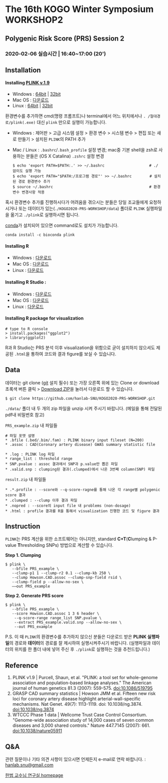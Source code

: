 # The 16th KOGO Winter Symposium WORKSHOP2
## Polygenic Risk Score (PRS) Session 2
### 2020-02-06 실습시간 | 16:40~17:00 (20')

Installation
--------------------------------------------------------
#### Installing [PLINK v.1.9](https://www.cog-genomics.org/plink2)
 * Windows : [64bit](http://s3.amazonaws.com/plink1-assets/plink_win64_20200121.zip) |  [32bit](http://s3.amazonaws.com/plink1-assets/plink_win32_20200121.zip)
 * Mac OS : [다운로드](http://s3.amazonaws.com/plink1-assets/plink_mac_20200121.zip)
 * Linux : [64bit](http://s3.amazonaws.com/plink1-assets/plink_linux_x86_64_20200121.zip) |  [32bit](http://s3.amazonaws.com/plink1-assets/plink_linux_i686_20200121.zip)

환경변수를 추가하면 cmd(명령 프롬프트)나 terminal에서 어느 위치에서나 `. /절대경로/plink(.exe)` 대신 `plink` 만으로 실행이 가능합니다.


 * Windows : 제어판 > 고급 시스템 설정 > 환경 변수 > 시스템 변수 > 편집 또는 새로 만들기 > 설치된 `PLINK`의 PATH 추가
 * Mac / Linux : `.bashrc`/`.bash_profile` 설정 변경;
                 mac중 기본 shell을 zsh로 사용하는 분들은 (OS X Catalina) `.zshrc` 설정 변경
 
   ```
   $ echo 'export PATH=$PATH:.' >> ~/.bashrc                    # ./ 없이도 실행 가능
   $ echo 'export PATH="$PATH:/프로그램 경로"' >> ~/.bashrc        # 설치된 경로 환경변수 추가
   $ source ~/.bashrc                                           # 환경변수 변경사항 적용
   ```
혹시 환경변수 추가를 진행하시다가 어려움을 겪으시는 분들은 당일 조교들에게 요청하시거나 또는 데이터가 있는(`./KOGO2020-PRS-WORKSHOP/data`) 폴더로 `PLINK` 실행파일을 옮기고 `./plink`로 실행하시면 됩니다.

 [conda](https://docs.anaconda.com/anaconda/install/)가 설치되어 있으면 command로도 설치가 가능합니다.

`conda install -c bioconda plink`

#### Installing R
 * Windows : [다운로드](https://cran.r-project.org/bin/windows/base/R-3.6.2-win.exe)
 * Mac OS : [다운로드](https://cran.r-project.org/bin/macosx/R-3.6.2.pkg)
 * Linux : [다운로드](https://cran.r-project.org/bin/linux/)

#### Installing R Studio : 
 * Windows : [다운로드](https://download1.rstudio.org/desktop/windows/RStudio-1.2.5033.exe)
 * Mac OS : [다운로드](https://download1.rstudio.org/desktop/macos/RStudio-1.2.5033.dmg)
 * Linux : [다운로드](https://rstudio.com/products/rstudio/download/#download)

#### Installing R package for visualization
```
# type to R console
> install.packages("ggplot2")
> library(ggplot2)
```

R과 R Studio는 PRS 분석 이후 visualization을 위함으로 굳이 설치하지 않으셔도 제공된 `.html`을 통하여 코드와 결과 figure를 보실 수 있습니다.


Data
--------------------------------------------------------
데이터는 git clone ([git](https://git-scm.com/book/ko/v2/%EC%8B%9C%EC%9E%91%ED%95%98%EA%B8%B0-Git-%EC%84%A4%EC%B9%98) 설치 필수) 또는 가장 오른쪽 위에 있는 Clone or download 초록색 버튼 클릭 > [Download ZIP](https://github.com/hanlab-SNU/KOGO2020-PRS-WORKSHOP/archive/master.zip)을 눌러서 다운로드 할 수 있습니다.

`$ git clone https://github.com/hanlab-SNU/KOGO2020-PRS-WORKSHOP.git`

`./data/` 폴더 내 두 개의 zip 파일을 unzip 시켜 주시기 바랍니다. (메일을 통해 전달된 pdf내 비밀번호 참고)  

`PRS_example.zip` 내 파일들
 ```
 # 파일 포맷 설명
 * .bfile (.bed/.bim/.fam) : PLINK binary input fileset (N=200)
 * .assoc : CAD(Coronary artery disease) GWAS summary statistic file

* .log : PLINK log 파일
 * range_list : threshold range
 * SNP.pvalue : assoc 결과에서 SNP과 p.value만 뽑은 파일
 * .valid.snp : clumping된 결과(.clumped)에서 나온 3번째 column(SNP) 파일
 ```
 
`result.zip` 내 파일들
 ```
 * .*.profile : --score와 --q-score-ragne를 통해 나온 각 range별 polygenic score 결과
 * .clumped : --clump 이후 결과 파일
 * .nopred : --score의 input file 내 problems (non-dosage)
 * .html : profile 결과를 R을 통해서 visualization 진행한 코드 및 figure 결과
 ```
 
Instruction
--------------------------------------------------------
`PLINK`는 PRS 계산을 위한 소프트웨어는 아니지만, standard **C+T**(**C**lumping & P-value **T**hresholding SNPs) 방법으로 계산할 수 있습니다.

**Step 1. Clumping**
 ```
 $ plink \
    --bfile PRS_example \
    --clump-p1 1 --clump-r2 0.1 --clump-kb 250 \
    --clump Howson.CAD.assoc --clump-snp-field rsid \
    --clump-field p --allow-no-sex \
    ––out PRS_example
 ```

**Step 2. Generate PRS score**
 ```
 $ plink \
    --bfile PRS_example \
    --score Howson.CAD.assoc 1 3 6 header \
     --q-score-range range_list SNP.pvalue \
     --extract PRS_example.valid.snp --allow-no-sex \
     --out PRS_example
 ```

P.S. 이 때 `PLINK`의 환경변수를 추가하지 않으신 분들은 다운로드 받은 **PLINK 실행파일**의 경로와 **데이터**의 경로를 잘 제시하여 실행시켜주시기 바랍니다.
(실행파일과 데이터의 위치를 한 폴더 내에 넣어 주신 후 `./plink`로 실행하는 것을 추천드립니다.)

Reference
--------------------------------------------------------
1. PLINK v1.9 | Purcell, Shaun, et al. "PLINK: a tool set for whole-genome association and population-based linkage analyses." The American journal of human genetics 81.3 (2007): 559-575. [doi:10.1086/519795](https://doi.org/10.1086/519795)
2. GRASP CAD summary statistics | Howson JMM et al. Fifteen new risk loci for coronary artery disease highlight arterial-wall-specific mechanisms. Nat Genet. 49(7): 1113-1119. doi: 10.1038/ng.3874. [doi:10.1038/ng.3874](https://10.1038/ng.3874)
3. WTCCC Phase 1 data | Wellcome Trust Case Control Consortium. "Genome-wide association study of 14,000 cases of seven common diseases and 3,000 shared controls." Nature 447.7145 (2007): 661. [doi:10.1038/nature05911](https://doi.org/10.1038/nature05911)

Q&A
--------------------------------------------------------
관련 질문이나 기타 의견 사항이 있으시면 언제든지 e-mail로 연락 바랍니다. : [hanlab.snu@gmail.com](mailto:hanlab.snu@gmail.com)

[한범 교수님 연구실 homepage](http://hanlab.snu.ac.kr/)
